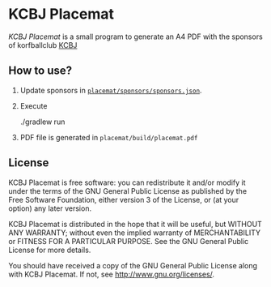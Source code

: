 
# KCBJ Placemat

*KCBJ Placemat* is a small program to generate an A4 PDF with the sponsors of korfballclub [KCBJ](http://www.kcbj.be/)

## How to use?

 1. Update sponsors in [`placemat/sponsors/sponsors.json`](https://github.com/litrik/kcbj-placemat/blob/master/placemat/sponsors/sponsors.json).
 1. Execute

    ./gradlew run

 1. PDF file is generated in `placemat/build/placemat.pdf`

## License

KCBJ Placemat is free software: you can redistribute it and/or modify
it under the terms of the GNU General Public License as published by
the Free Software Foundation, either version 3 of the License, or
(at your option) any later version.

KCBJ Placemat is distributed in the hope that it will be useful,
but WITHOUT ANY WARRANTY; without even the implied warranty of
MERCHANTABILITY or FITNESS FOR A PARTICULAR PURPOSE.  See the
GNU General Public License for more details.

You should have received a copy of the GNU General Public License
along with KCBJ Placemat.  If not, see <http://www.gnu.org/licenses/>.